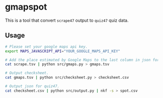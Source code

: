 # gmapspot
This is a tool that convert `scrape47` output to `quiz47` quiz data.

## Usage
```bash
# Please set your google maps api key.
export MAPS_JAVASCRIPT_API="YOUR_GOOGLE_MAPS_API_KEY"

# Add the place estimated by Google Maps to the last column in json format.
cat scrape.tsv | python src/gmaps.py > gmaps.tsv

# Output checksheet.
cat gmaps.tsv | python src/checksheet.py > checksheet.csv

# Output json for quiz47.
cat checksheet.csv | python src/output.py | nkf -s > spot.csv
```
